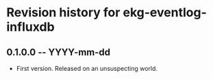 # Revision history for ekg-eventlog-influxdb

## 0.1.0.0 -- YYYY-mm-dd

* First version. Released on an unsuspecting world.
